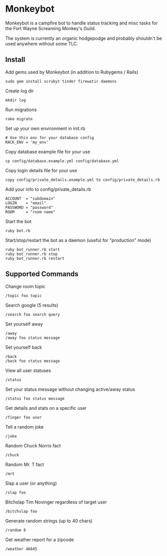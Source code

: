 Monkeybot
===

Monkeybot is a campfire bot to handle status tracking and misc tasks for the Fort Wayne Screaming Monkey's Guild.

The system is currently an organic hodgepodge and probably shouldn't be used anywhere without some TLC.

Install
---

Add gems used by Monkeybot (in addition to Rubygems / Rails)

    sudo gem install scrubyt tinder firewatir daemons

Create log dir

    mkdir log
  
Run migrations

    rake migrate

Set up your own environment in init.rb
    
    # Use this env for your database config
    RACK_ENV = 'my_env'

Copy database example file for your use

    cp config/database.example.yml config/database.yml

Copy login details file for your use

    copy config/private_details.example.yml to config/private_details.rb

Add your info to config/private_details.rb

    ACCOUNT  = "subdomain"
    LOGIN    = "email"
    PASSWORD = "password"
    ROOM     = "room name"
    
Start the bot

    ruby bot.rb

Start/stop/restart the bot as a daemon (useful for "production" mode)

    ruby bot_runner.rb start
    ruby bot_runner.rb stop
    ruby bot_runner.rb restart

Supported Commands
---

Change room topic

    /topic foo topic
  
Search google (5 results)

    /search foo search query
  
Set yourself away

    /away
    /away foo status message
  
Set yourself back

    /back
    /back foo status message
  
View all user statuses

    /status
  
Set your status message without changing active/away status

    /status foo status message
  
Get details and stats on a specific user

    /finger foo user
  
Tell a random joke

    /joke
  
Random Chuck Norris fact

    /chuck

Random Mr. T fact

    /mrt
  
Slap a user (or anything)

    /slap foo
    
Bitchslap Tim Novinger regardless of target user
	
	/bitchslap foo

Generate random strings (up to 40 chars)

    /random 8

Get weather report for a zipcode

    /weather 46845